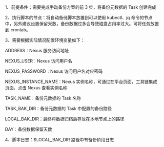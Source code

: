 1、前提条件：需要完成手动备份方案的前 3 步，将备份元数据的 Task 创建完成

2、执行脚本的节点：将自动备份脚本放置到可以使用 kubectl、jq 命令的节点中，另外建议设置保留天数，备份数据过多会导致磁盘占用率过大。可将任务放置到 crontab。

3、需要根据实际情况配置环境变量如下：

ADDRESS：Nexus 服务访问地址

NEXUS_USER：Nexus 访问用户名

NEXUS_PASSWORD：Nexus 访问用户名对应密码

NEXUS_INSTANCE_NAME：Nexus 实例名称，可通过在平台页面，工具链集成页面，点击 Nexus 查看实例名称

TASK_NAME：备份元数据的 Task 名称

TASK_BAK_DIR：备份元数据的 Task 中配置的备份路径

LOCAL_BAK_DIR：最终将数据归档后存放在本地节点上的路径

DAY：备份数据保留天数

4、脚本日志：$LOCAL_BAK_DIR 路径中有备份阶段日志
